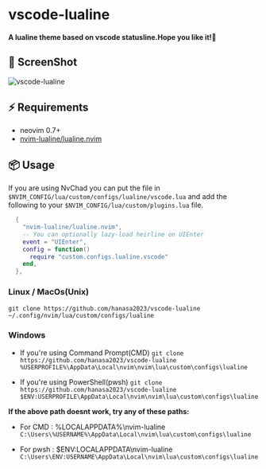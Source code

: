 # vscode-lualine
#### A lualine theme based on vscode statusline.Hope you like it!🎉


## 📸 ScreenShot
![vscode-lualine](https://files.catbox.moe/wbht81.png)

## ⚡️ Requirements
- neovim 0.7+
- [nvim-lualine/lualine.nvim](https://github.com/nvim-lualine/lualine.nvim)

## 📦 Usage

If you are using NvChad you can put the file in `$NVIM_CONFIG/lua/custom/configs/lualine/vscode.lua` and add the following to your `$NVIM_CONFIG/lua/custom/plugins.lua` file.
```lua
  {
    "nvim-lualine/lualine.nvim",
    -- You can optionally lazy-load heirline on UIEnter
    event = "UIEnter",
    config = function()
      require "custom.configs.lualine.vscode"
    end,
  },
```

### Linux / MacOs(Unix)
```git clone https://github.com/hanasa2023/vscode-lualine ~/.config/nvim/lua/custom/configs/lualine```

### Windows
- If you're using Command Prompt(CMD)
```git clone https://github.com/hanasa2023/vscode-lualine %USERPROFILE%\AppData\Local\nvim\nvim\lua\custom\configs\lualine```

- If you're using PowerShell(pwsh)
```git clone https://github.com/hanasa2023/vscode-lualine $ENV:USERPROFILE\AppData\Local\nvim\nvim\lua\custom\configs\lualine```

**If the above path doesnt work, try any of these paths:**
- For CMD : %LOCALAPPDATA%\nvim-lualine
```C:\Users\%USERNAME%\AppData\Local\nvim\lua\custom\configs\lualine```

- For pwsh : $ENV:LOCALAPPDATA\nvim-lualine
```C:\Users\ENV:USERNAME\AppData\Local\nvim\lua\custom\configs\lualine```
